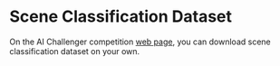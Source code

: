 # Scene Classification Dataset

On the AI Challenger competition [web page](https://challenger.ai/competition/scene/subject), you can download scene classification dataset on your own.